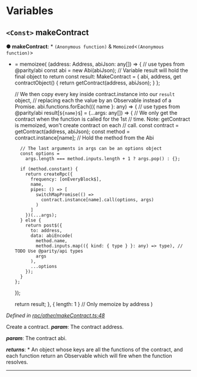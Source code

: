 

# Variables

<a id="makecontract"></a>

## `<Const>` makeContract

**● makeContract**: * `(Anonymous function)` & `Memoized`<`(Anonymous function)`>
* =  memoizee(
  (address: Address, abiJson: any[]) => {
    // use types from @parity/abi
    const abi = new Abi(abiJson);
    // Variable result will hold the final object to return
    const result: MakeContract = {
      abi,
      address,
      get contractObject() {
        return getContract(address, abiJson);
      }
    };

    // We then copy every key inside contract.instance into our `result` object,
    // replacing each the value by an Observable instead of a Promise.
    abi.functions.forEach(({ name }: any) => {
      // use types from @parity/abi
      result[`${name}$`] = (...args: any[]) => {
        // We only get the contract when the function is called for the 1st
        // time. Note: getContract is memoized, won't create contract on each
        // call.
        const contract = getContract(address, abiJson);
        const method = contract.instance[name]; // Hold the method from the Abi

        // The last arguments in args can be an options object
        const options =
          args.length === method.inputs.length + 1 ? args.pop() : {};

        if (method.constant) {
          return createRpc({
            frequency: [onEveryBlock$],
            name,
            pipes: () => [
              switchMapPromise(() =>
                contract.instance[name].call(options, args)
              )
            ]
          })(...args);
        } else {
          return post$({
            to: address,
            data: abiEncode(
              method.name,
              method.inputs.map(({ kind: { type } }: any) => type), // TODO Use @parity/api types
              args
            ),
            ...options
          });
        }
      };
    });

    return result;
  },
  { length: 1 } // Only memoize by address
)

*Defined in [rpc/other/makeContract.ts:48](https://github.com/paritytech/js-libs/blob/42f0d26/packages/light.js/src/rpc/other/makeContract.ts#L48)*

Create a contract.
*__param__*: The contract address.

*__param__*: The contract abi.

*__returns__*: *   An object whose keys are all the functions of the contract, and each function return an Observable which will fire when the function resolves.

___

